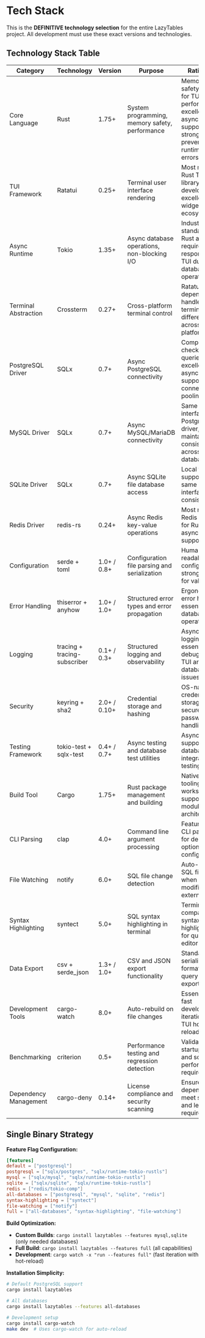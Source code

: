 # Tech Stack

This is the **DEFINITIVE technology selection** for the entire LazyTables project. All development must use these exact versions and technologies.

## Technology Stack Table

| Category | Technology | Version | Purpose | Rationale |
|----------|------------|---------|----------|-----------|
| Core Language | Rust | 1.75+ | System programming, memory safety, performance | Memory safety critical for TUI performance, excellent async support, strong typing prevents runtime errors |
| TUI Framework | Ratatui | 0.25+ | Terminal user interface rendering | Most mature Rust TUI library, active development, excellent widget ecosystem |
| Async Runtime | Tokio | 1.35+ | Async database operations, non-blocking I/O | Industry standard for Rust async, required for responsive TUI during database operations |
| Terminal Abstraction | Crossterm | 0.27+ | Cross-platform terminal control | Ratatui dependency, handles terminal differences across platforms |
| PostgreSQL Driver | SQLx | 0.7+ | Async PostgreSQL connectivity | Compile-time checked queries, excellent async support, connection pooling |
| MySQL Driver | SQLx | 0.7+ | Async MySQL/MariaDB connectivity | Same interface as PostgreSQL driver, maintains consistency across SQL databases |
| SQLite Driver | SQLx | 0.7+ | Async SQLite file database access | Local file support, same SQLx interface for consistency |
| Redis Driver | redis-rs | 0.24+ | Async Redis key-value operations | Most mature Redis client for Rust, async/await support |
| Configuration | serde + toml | 1.0+ / 0.8+ | Configuration file parsing and serialization | Human-readable config format, strong typing for validation |
| Error Handling | thiserror + anyhow | 1.0+ / 1.0+ | Structured error types and error propagation | Ergonomic error handling essential for database operations |
| Logging | tracing + tracing-subscriber | 0.1+ / 0.3+ | Structured logging and observability | Async-aware logging, essential for debugging TUI and database issues |
| Security | keyring + sha2 | 2.0+ / 0.10+ | Credential storage and hashing | OS-native credential storage, secure password handling |
| Testing Framework | tokio-test + sqlx-test | 0.4+ / 0.7+ | Async testing and database test utilities | Async test support, database integration testing |
| Build Tool | Cargo | 1.75+ | Rust package management and building | Native Rust tooling, workspace support for modular architecture |
| CLI Parsing | clap | 4.0+ | Command line argument processing | Feature-rich CLI parsing for debug options and config paths |
| File Watching | notify | 6.0+ | SQL file change detection | Auto-reload SQL files when modified externally |
| Syntax Highlighting | syntect | 5.0+ | SQL syntax highlighting in terminal | Terminal-compatible syntax highlighting for query editor |
| Data Export | csv + serde_json | 1.3+ / 1.0+ | CSV and JSON export functionality | Standard serialization formats for query result export |
| Development Tools | cargo-watch | 8.0+ | Auto-rebuild on file changes | Essential for fast development iteration with TUI hot-reload |
| Benchmarking | criterion | 0.5+ | Performance testing and regression detection | Validate startup time and scrolling performance requirements |
| Dependency Management | cargo-deny | 0.14+ | License compliance and security scanning | Ensure all dependencies meet security and legal requirements |

## Single Binary Strategy

**Feature Flag Configuration:**
```toml
[features]
default = ["postgresql"]
postgresql = ["sqlx/postgres", "sqlx/runtime-tokio-rustls"]
mysql = ["sqlx/mysql", "sqlx/runtime-tokio-rustls"]
sqlite = ["sqlx/sqlite", "sqlx/runtime-tokio-rustls"]
redis = ["redis/tokio-comp"]
all-databases = ["postgresql", "mysql", "sqlite", "redis"]
syntax-highlighting = ["syntect"]
file-watching = ["notify"]
full = ["all-databases", "syntax-highlighting", "file-watching"]
```

**Build Optimization:**
- **Custom Builds**: `cargo install lazytables --features mysql,sqlite` (only needed databases)
- **Full Build**: `cargo install lazytables --features full` (all capabilities)
- **Development**: `cargo watch -x "run --features full"` (fast iteration with hot-reload)

**Installation Simplicity:**
```bash
# Default PostgreSQL support
cargo install lazytables

# All databases
cargo install lazytables --features all-databases

# Development setup
cargo install cargo-watch
make dev  # Uses cargo-watch for auto-reload
```
